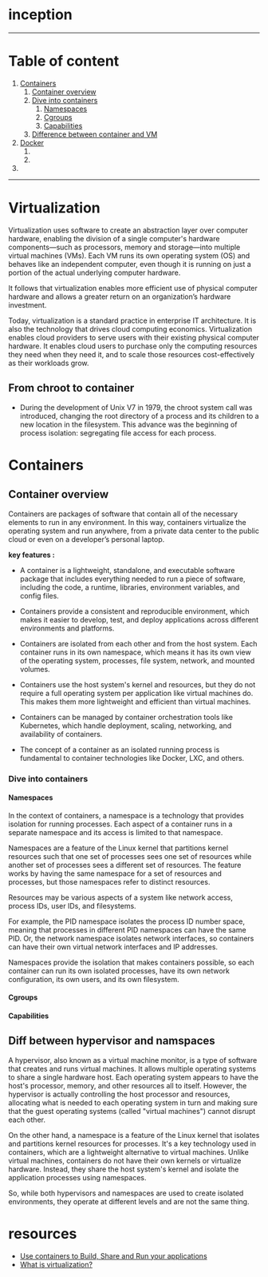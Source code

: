 # inception
---
# Table of content


1. [Containers](#containers)
    1. [Container overview](#container-overview)
    2. [Dive into containers](#dive-into-containers)
        1. [Namespaces](#namespaces)
        2. [Cgroups](#cgroups)
        3. [Capabilities](#capabilities)
    3. [Difference between container and VM](#difference-between-container-and-VMS)
2. [Docker]()
    1. []()
    2. []()
3. []()

<!-- curl --ftp-ssl -k -u sabat ftp://vsftpd/ -->
---
# Virtualization

Virtualization uses software to create an abstraction layer over computer hardware, enabling the division of a single computer's hardware components—such as processors, memory and storage—into multiple virtual machines (VMs). Each VM runs its own operating system (OS) and behaves like an independent computer, even though it is running on just a portion of the actual underlying computer hardware.

It follows that virtualization enables more efficient use of physical computer hardware and allows a greater return on an organization’s hardware investment.

Today, virtualization is a standard practice in enterprise IT architecture. It is also the technology that drives cloud computing economics. Virtualization enables cloud providers to serve users with their existing physical computer hardware. It enables cloud users to purchase only the computing resources they need when they need it, and to scale those resources cost-effectively as their workloads grow.
## From chroot to container
- During the development of Unix V7 in 1979, the chroot system call was introduced, changing the root directory of a process and its children to a new location in the filesystem. This advance was the beginning of process isolation: segregating file access for each process.


# Containers
## **Container overview**

Containers are packages of software that contain all of the necessary elements to run in any environment. In this way, containers virtualize the operating system and run anywhere, from a private data center to the public cloud or even on a developer’s personal laptop. 

**key features :**

- A container is a lightweight, standalone, and executable software package that includes everything needed to run a piece of software, including the code, a runtime, libraries, environment variables, and config files.

- Containers provide a consistent and reproducible environment, which makes it easier to develop, test, and deploy applications across different environments and platforms.

- Containers are isolated from each other and from the host system. Each container runs in its own namespace, which means it has its own view of the operating system, processes, file system, network, and mounted volumes.

- Containers use the host system's kernel and resources, but they do not require a full operating system per application like virtual machines do. This makes them more lightweight and efficient than virtual machines.

- Containers can be managed by container orchestration tools like Kubernetes, which handle deployment, scaling, networking, and availability of containers.

- The concept of a container as an isolated running process is fundamental to container technologies like Docker, LXC, and others.

### **Dive into containers**
#### **Namespaces**

In the context of containers, a namespace is a technology that provides isolation for running processes. Each aspect of a container runs in a separate namespace and its access is limited to that namespace. 

Namespaces are a feature of the Linux kernel that partitions kernel resources such that one set of processes sees one set of resources while another set of processes sees a different set of resources. The feature works by having the same namespace for a set of resources and processes, but those namespaces refer to distinct resources. 

Resources may be various aspects of a system like network access, process IDs, user IDs, and filesystems. 

For example, the PID namespace isolates the process ID number space, meaning that processes in different PID namespaces can have the same PID. Or, the network namespace isolates network interfaces, so containers can have their own virtual network interfaces and IP addresses.

Namespaces provide the isolation that makes containers possible, so each container can run its own isolated processes, have its own network configuration, its own users, and its own filesystem.

#### **Cgroups**


#### **Capabilities**

## Diff between hypervisor and namspaces
A hypervisor, also known as a virtual machine monitor, is a type of software that creates and runs virtual machines. It allows multiple operating systems to share a single hardware host. Each operating system appears to have the host's processor, memory, and other resources all to itself. However, the hypervisor is actually controlling the host processor and resources, allocating what is needed to each operating system in turn and making sure that the guest operating systems (called "virtual machines") cannot disrupt each other.

On the other hand, a namespace is a feature of the Linux kernel that isolates and partitions kernel resources for processes. It's a key technology used in containers, which are a lightweight alternative to virtual machines. Unlike virtual machines, containers do not have their own kernels or virtualize hardware. Instead, they share the host system's kernel and isolate the application processes using namespaces.

So, while both hypervisors and namespaces are used to create isolated environments, they operate at different levels and are not the same thing.


# resources
- [Use containers to Build, Share and Run your applications](https://www.docker.com/resources/what-container/)
- [What is virtualization?](https://www.ibm.com/topics/virtualization)